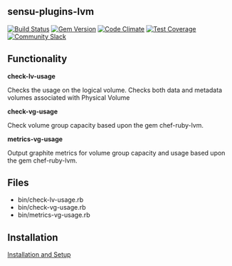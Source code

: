 ## sensu-plugins-lvm

[![Build Status](https://travis-ci.org/sensu-plugins/sensu-plugins-lvm.svg?branch=master)](https://travis-ci.org/sensu-plugins/sensu-plugins-lvm)
[![Gem Version](https://badge.fury.io/rb/sensu-plugins-lvm.svg)](http://badge.fury.io/rb/sensu-plugins-lvm)
[![Code Climate](https://codeclimate.com/github/sensu-plugins/sensu-plugins-lvm/badges/gpa.svg)](https://codeclimate.com/github/sensu-plugins/sensu-plugins-lvm)
[![Test Coverage](https://codeclimate.com/github/sensu-plugins/sensu-plugins-lvm/badges/coverage.svg)](https://codeclimate.com/github/sensu-plugins/sensu-plugins-lvm)
[![Community Slack](https://slack.sensu.io/badge.svg)](https://slack.sensu.io/badge)

## Functionality

**check-lv-usage**

Checks the usage on the logical volume.  Checks both data and metadata volumes associated with Physical Volume

**check-vg-usage**

Check volume group capacity based upon the gem chef-ruby-lvm.

**metrics-vg-usage**

Output graphite metrics for volume group capacity and usage based upon the gem chef-ruby-lvm.


## Files
 * bin/check-lv-usage.rb
 * bin/check-vg-usage.rb
 * bin/metrics-vg-usage.rb

## Installation

[Installation and Setup](http://sensu-plugins.io/docs/installation_instructions.html)
